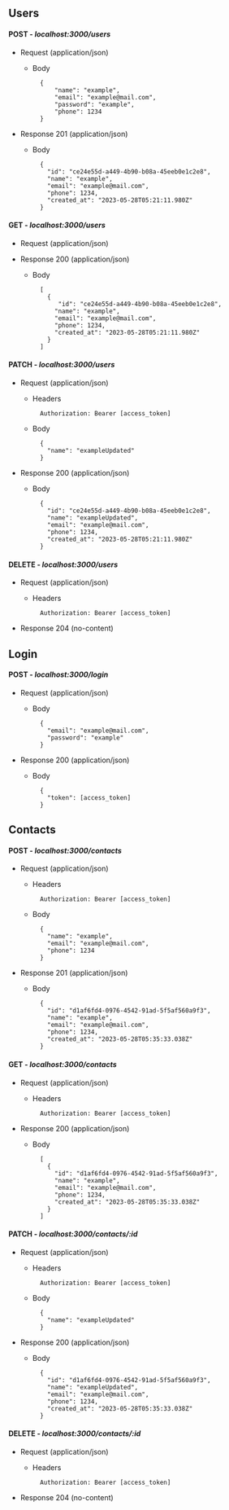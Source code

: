 ## Users

#### POST - _localhost:3000/users_
+ Request (application/json)

    + Body

            {
                "name": "example",
	            "email": "example@mail.com",
	            "password": "example",
	            "phone": 1234
            }

+ Response 201 (application/json)

    + Body

            {
              "id": "ce24e55d-a449-4b90-b08a-45eeb0e1c2e8",
              "name": "example",
              "email": "example@mail.com",
              "phone": 1234,
              "created_at": "2023-05-28T05:21:11.980Z"
            }
           
#### GET - _localhost:3000/users_
+ Request (application/json)

+ Response 200 (application/json)

    + Body

            
            [
              {
                 "id": "ce24e55d-a449-4b90-b08a-45eeb0e1c2e8",
                "name": "example",
                "email": "example@mail.com",
                "phone": 1234,
                "created_at": "2023-05-28T05:21:11.980Z"
              }
            ]
            
#### PATCH - _localhost:3000/users_
+ Request (application/json)

    + Headers

            Authorization: Bearer [access_token]

    + Body

            {
              "name": "exampleUpdated"
            }

+ Response 200 (application/json)

    + Body

            {
              "id": "ce24e55d-a449-4b90-b08a-45eeb0e1c2e8",
              "name": "exampleUpdated",
              "email": "example@mail.com",
              "phone": 1234,
              "created_at": "2023-05-28T05:21:11.980Z"
            }
            
#### DELETE - _localhost:3000/users_
+ Request (application/json)

    + Headers

            Authorization: Bearer [access_token]

+ Response 204 (no-content)

## Login
            
#### POST - _localhost:3000/login_
+ Request (application/json)

    + Body

            {
              "email": "example@mail.com",
              "password": "example"
            }

+ Response 200 (application/json)

    + Body

            {
              "token": [access_token]
            }
            
## Contacts

#### POST - _localhost:3000/contacts_
+ Request (application/json)

    + Headers

            Authorization: Bearer [access_token]
            
    + Body

            {
              "name": "example",
              "email": "example@mail.com",
              "phone": 1234
            }

+ Response 201 (application/json)

    + Body

            {
              "id": "d1af6fd4-0976-4542-91ad-5f5af560a9f3",
              "name": "example",
              "email": "example@mail.com",
              "phone": 1234,
              "created_at": "2023-05-28T05:35:33.038Z"
            }
            
#### GET - _localhost:3000/contacts_
+ Request (application/json)

    + Headers

            Authorization: Bearer [access_token]

+ Response 200 (application/json)

    + Body

            [
              {
                "id": "d1af6fd4-0976-4542-91ad-5f5af560a9f3",
                "name": "example",
                "email": "example@mail.com",
                "phone": 1234,
                "created_at": "2023-05-28T05:35:33.038Z"
              }
            ]
            
#### PATCH - _localhost:3000/contacts/:id_
+ Request (application/json)

    + Headers

            Authorization: Bearer [access_token]

    + Body

            {
              "name": "exampleUpdated"
            }

+ Response 200 (application/json)

    + Body

            {
              "id": "d1af6fd4-0976-4542-91ad-5f5af560a9f3",
              "name": "exampleUpdated",
              "email": "example@mail.com",
              "phone": 1234,
              "created_at": "2023-05-28T05:35:33.038Z"
            }
            
#### DELETE - _localhost:3000/contacts/:id_
+ Request (application/json)

    + Headers

            Authorization: Bearer [access_token]

+ Response 204 (no-content)
